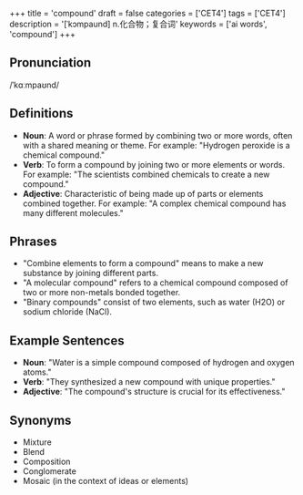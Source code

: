 +++
title = 'compound'
draft = false
categories = ['CET4']
tags = ['CET4']
description = '[ˈkɔmpaund] n.化合物；复合词'
keywords = ['ai words', 'compound']
+++

## Pronunciation
/ˈkɑːmpaʊnd/

## Definitions
- **Noun**: A word or phrase formed by combining two or more words, often with a shared meaning or theme. For example: "Hydrogen peroxide is a chemical compound."
- **Verb**: To form a compound by joining two or more elements or words. For example: "The scientists combined chemicals to create a new compound."
- **Adjective**: Characteristic of being made up of parts or elements combined together. For example: "A complex chemical compound has many different molecules."

## Phrases
- "Combine elements to form a compound" means to make a new substance by joining different parts.
- "A molecular compound" refers to a chemical compound composed of two or more non-metals bonded together.
- "Binary compounds" consist of two elements, such as water (H2O) or sodium chloride (NaCl).

## Example Sentences
- **Noun**: "Water is a simple compound composed of hydrogen and oxygen atoms."
- **Verb**: "They synthesized a new compound with unique properties."
- **Adjective**: "The compound's structure is crucial for its effectiveness."

## Synonyms
- Mixture
- Blend
- Composition
- Conglomerate
- Mosaic (in the context of ideas or elements)
